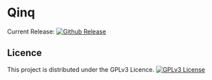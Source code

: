 # Qinq
Current Release: [![Github Release](http://img.shields.io/github/release/Andy29485/qinq.svg)](https://github.com/Andy29485/qinq/releases/latest)

## Licence
This project is distributed under the GPLv3 Licence. [![GPLv3 License](http://img.shields.io/badge/license-GPLv3-blue.svg)](https://www.gnu.org/copyleft/gpl.html)
